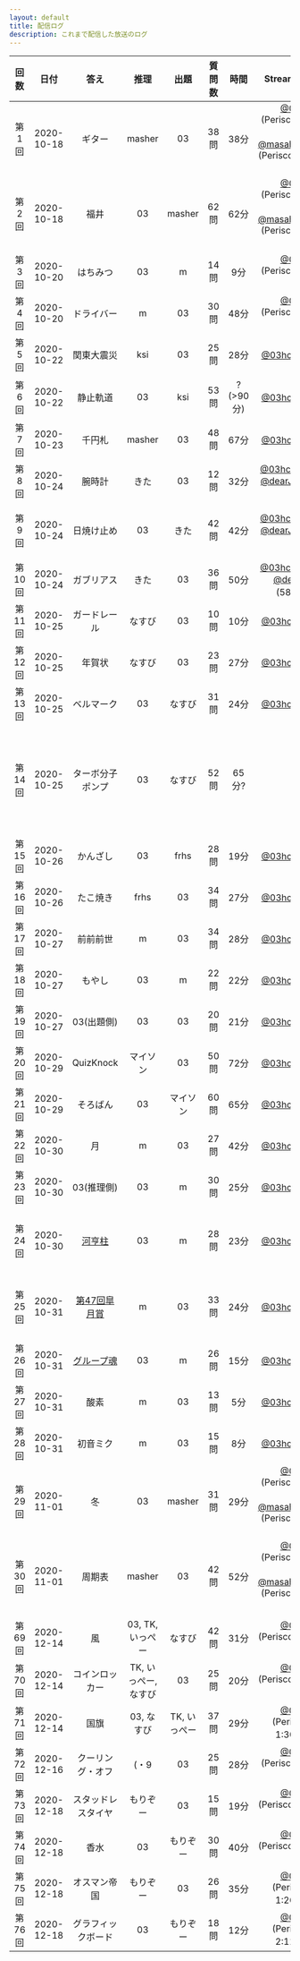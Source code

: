 ```yaml
---
layout: default
title: 配信ログ
description: これまで配信した放送のログ
---
```


<!--
| 回数 | 日付 | 答え |質問数 | 時間 | 推理 | 出題 | (備考) |
|:-:|:-:|:-:|:-:|:-:|:-:|:-:|:-:|:-:|
| 第1回 | 2020-10-18 | ギター | 38問 | 38分 | masher | 03 |
-->

| 回数 | 日付 | 答え | 推理 | 出題 | 質問数 | 時間 | Streaming URL | (備考) |
|:-:|:-:|:-:|:-:|:-:|:-:|:-:|:-:|:-:|
| 第1回 | 2020-10-18 | ギター | masher | 03 | 38問 | 38分 | [@03hcl](https://www.periscope.tv/03hcl/1mnxelREOLZJX?t=1m) (Periscope) 1:00～, [@masaharu_mada](https://www.pscp.tv/masaharu_mada/1YqJDpowwLeJV?t=14m27s) (Periscope) 14:27～ |
| 第2回 | 2020-10-18 | 福井 | 03 | masher | 62問 | 62分 | [@03hcl](https://www.periscope.tv/03hcl/1MYGNVgAnDnGw?t=1m36s) (Periscope) 1:36～, [@masaharu_mada](https://www.pscp.tv/masaharu_mada/1MYxNVgAgevxw?t=25s) (Periscope) 0:25～ |
| 第3回 | 2020-10-20 | はちみつ | 03 | m | 14問 | 9分 | [@03hcl](https://www.periscope.tv/03hcl/1zqJVePRgbWGB?t=32s) (Periscope) 0:32～ |
| 第4回 | 2020-10-20 | ドライバー | m | 03 | 30問 | 48分 | [@03hcl](https://www.periscope.tv/03hcl/1BRKjYZmPvaxw?t=35s) (Periscope) 0:35～ |
| 第5回 | 2020-10-22 | 関東大震災 | ksi | 03 | 25問 | 28分 | [@03hcl](https://www.periscope.tv/03hcl/1lPKqLBvPOAxb?t=0s) (0:00～) |
| 第6回 | 2020-10-22 | 静止軌道 | 03 | ksi | 53問 | ? (>90分) | [@03hcl](https://www.periscope.tv/03hcl/1MYGNVoEvqwGw?t=18s) (0:18～) | ミスにより配信は途中まで |
| 第7回 | 2020-10-23 | 千円札 | masher | 03 | 48問 | 67分 | [@03hcl](https://www.periscope.tv/03hcl/1gqxvaQdaOwJB?t=14s) (0:14～) |
| 第8回 | 2020-10-24 | 腕時計 | きた | 03 | 12問 | 32分 | [@03hcl](https://www.periscope.tv/03hcl/1RDGlrlrWldxL?t=2m29s) (2:29～), [@dearJmC](https://www.pscp.tv/dearJmC/1jMJgXmXELyxL?t=2m45s) (2:45～) |
| 第9回 | 2020-10-24 | 日焼け止め | 03 | きた | 42問 | 42分 | [@03hcl](https://www.periscope.tv/03hcl/1LyxBanadAEJN?t=49s) (0:49～), [@dearJmC](https://www.pscp.tv/dearJmC/1ynKOqyqZqvJR?t=1m2s) (1:02～) | 質問のスクロールを初めて導入 |
| 第10回 | 2020-10-24 | ガブリアス | きた | 03 | 36問 | 50分 | [@03hcl](https://www.periscope.tv/03hcl/1nAJEAaLXPvJL?t=35s) (0:35～), [@dearJmC](https://www.pscp.tv/dearJmC/1ynKOqyqZqvJR?t=58m8s) (58:08～) |
| 第11回 | 2020-10-25 | ガードレール | なすび | 03 | 10問 | 10分 | [@03hcl](https://www.periscope.tv/03hcl/1eaKbzgnPlXKX?t=2m20s) (2:20～) |
| 第12回 | 2020-10-25 | 年賀状 | なすび | 03 | 23問 | 27分 | [@03hcl](https://www.periscope.tv/03hcl/1MnGndDRbeMxO?t=1m5s) (1:05～) |
| 第13回 | 2020-10-25 | ベルマーク | 03 | なすび | 31問 | 24分 | [@03hcl](https://www.periscope.tv/03hcl/1lDGLyldmovJm?t=1m51s) (1:51～) |
| 第14回 | 2020-10-25 | ターボ分子ポンプ | 03 | なすび | 52問 | 65分? | - | 『真空発生器』でほぼ正解ということで終了, 配信ログは非公開化 |
| 第15回 | 2020-10-26 | かんざし | 03 | frhs | 28問 | 19分 | [@03hcl](https://www.periscope.tv/03hcl/1gqxvaNeLpjJB?t=1m1s) (1:01～) |
| 第16回 | 2020-10-26 | たこ焼き | frhs | 03 | 34問 | 27分 | [@03hcl](https://www.periscope.tv/03hcl/1yNGaBgMvzVJj?t=28s) (0:28～) |
| 第17回 | 2020-10-27 | 前前前世 | m | 03 | 34問 | 28分 | [@03hcl](https://www.periscope.tv/03hcl/1vOGwkrQrdEGB?t=1m3s) (1:03～) |
| 第18回 | 2020-10-27 | もやし | 03 | m | 22問 | 22分 | [@03hcl](https://www.periscope.tv/03hcl/1OdKrWXeqvvGX?t=1m8s) (1:08～) |
| 第19回 | 2020-10-27 | 03(出題側) | 03 | 03 | 20問 | 21分 | [@03hcl](https://www.periscope.tv/03hcl/1nAKEApMEneKL?t=2m53s) (2:53～) |
| 第20回 | 2020-10-29 | QuizKnock | マイソン | 03 | 50問 | 72分 | [@03hcl](https://www.periscope.tv/03hcl/1lPKqLOBezmxb?t=1m50s) (1:50～) | BGMを初めて導入 |
| 第21回 | 2020-10-29 | そろばん | 03 | マイソン | 60問 | 65分 | [@03hcl](https://www.periscope.tv/03hcl/1PlJQNbDnPYxE?t=41s) (0:41～) |
| 第22回 | 2020-10-30 | 月 | m | 03 | 27問 | 42分 | [@03hcl](https://www.periscope.tv/03hcl/1OyKAgZWQBaJb?t=2m12s) (2:12～) |
| 第23回 | 2020-10-30 | 03(推理側) | 03 | m | 30問 | 25分 | [@03hcl](https://www.periscope.tv/03hcl/1ypKdwZVvVdxW?t=1m2s) (1:02～) |
| 第24回 | 2020-10-30 | [河亨柱](https://ja.wikipedia.org/wiki/%E6%B2%B3%E4%BA%A8%E6%9F%B1) | 03 | m | 28問 | 23分 | [@03hcl](https://www.periscope.tv/03hcl/1ynJOqlgaBEKR?t=37s) (0:37～) | オプション: WikipediaおまかせEdition |
| 第25回 | 2020-10-31 | [第47回皐月賞](https://ja.wikipedia.org/wiki/%E7%AC%AC47%E5%9B%9E%E7%9A%90%E6%9C%88%E8%B3%9E) | m | 03 | 33問 | 24分 | [@03hcl](https://www.periscope.tv/03hcl/1gqGvajwWDqKB?t=2m15s) (2:15～) | オプション: WikipediaおまかせEdition |
| 第26回 | 2020-10-31 | [グループ魂](https://ja.wikipedia.org/wiki/%E3%82%B0%E3%83%AB%E3%83%BC%E3%83%97%E9%AD%82) | 03 | m | 26問 | 15分 | [@03hcl](https://www.periscope.tv/03hcl/1RDxlrzMrVrGL?t=2m33s) (2:33～) |
| 第27回 | 2020-10-31 | 酸素 | m | 03 | 13問 | 5分 | [@03hcl](https://www.periscope.tv/03hcl/1rmxPYyVMWLKN?t=27s) (0:27～) |
| 第28回 | 2020-10-31 | 初音ミク | m | 03 | 15問 | 8分 | [@03hcl](https://www.periscope.tv/03hcl/1ypJdwZjMzqGW?t=22s) (0:22～) |
| 第29回 | 2020-11-01 | 冬 | 03 | masher | 31問 | 29分 | [@03hcl](https://www.periscope.tv/03hcl/1ynKOqlWnjrJR?t=5m1s) (Periscope) 5:01～, [@masaharu_mada](https://www.periscope.tv/masaharu_mada/1OwGWLXPgQMJQ?t=5m7s) (Periscope) 5:07～ | Coming Soon 画面を初めて導入 |
| 第30回 | 2020-11-01 | 周期表 | masher | 03 | 42問 | 52分 | [@03hcl](https://www.periscope.tv/03hcl/1YqGoRoWwMaKv?t=4m48s) (Periscope) 4:48～, [@masaharu_mada](https://www.periscope.tv/masaharu_mada/1nAJEAgVbaoJL?t=4m42s) (Periscope) 4:42～ |
|  |  |  |  |  |  |  |  |
| 第69回 | 2020-12-14 | 風 | 03, TK, いっぺー | なすび | 42問 | 31分 | [@03hcl](https://www.periscope.tv/03hcl/1nAKELjMmVkxL?t=12m58s) (Periscope) 12:58～ |
| 第70回 | 2020-12-14 | コインロッカー | TK, いっぺー, なすび | 03 | 25問 | 20分 | [@03hcl](https://www.periscope.tv/03hcl/1nAKELjMmVkxL?t=53m16s) (Periscope) 53:16～ |
| 第71回 | 2020-12-14 | 国旗 | 03, なすび | TK, いっぺー | 37問 | 29分 | [@03hcl](https://www.periscope.tv/03hcl/1nAKELjMmVkxL?t=1h30m57s) (Periscope) 1:30:57～ |
| 第72回 | 2020-12-16 | クーリング・オフ | (・9 | 03 | 25問 | 28分 | [@03hcl](https://www.pscp.tv/w/1ynKOBXEeYOxR?t=6m51s) (Periscope) 6:51～ |
| 第73回 | 2020-12-18 | スタッドレスタイヤ | もりぞー | 03 | 15問 | 19分 | [@03hcl](https://www.periscope.tv/03hcl/1yoKMAORlRpKQ?t=12m40s) (Periscope) 12:40～ |
| 第74回 | 2020-12-18 | 香水 | 03 | もりぞー | 30問 | 40分 | [@03hcl](https://www.periscope.tv/03hcl/1yoKMAORlRpKQ?t=38m25s) (Periscope) 38:25～ |
| 第75回 | 2020-12-18 | オスマン帝国 | もりぞー | 03 | 26問 | 35分 | [@03hcl](https://www.periscope.tv/03hcl/1yoKMAORlRpKQ?t=1h26m8s) (Periscope) 1:26:08～ |
| 第76回 | 2020-12-18 | グラフィックボード | 03 | もりぞー | 18問 | 12分 | [@03hcl](https://www.periscope.tv/03hcl/1yoKMAORlRpKQ?t=2h11m34s) (Periscope) 2:11:34～ |

<!--
| 第回 | 2020-- |  | 03 | 03 | 問 | 分 |  |
|  |  |  |  |  |  |  |  |
-->
